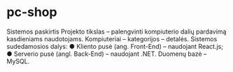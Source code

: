 # pc-shop
Sistemos paskirtis
Projekto tikslas – palengvinti kompiuterio dalių pardavimą kasdieniams naudotojams.
Kompiuteriai – kategorijos – detalės.
Sistemos sudedamosios dalys:
● Kliento pusė (ang. Front-End) – naudojant React.js;
● Serverio pusė (angl. Back-End) – naudojant .NET. Duomenų bazė – MySQL.
